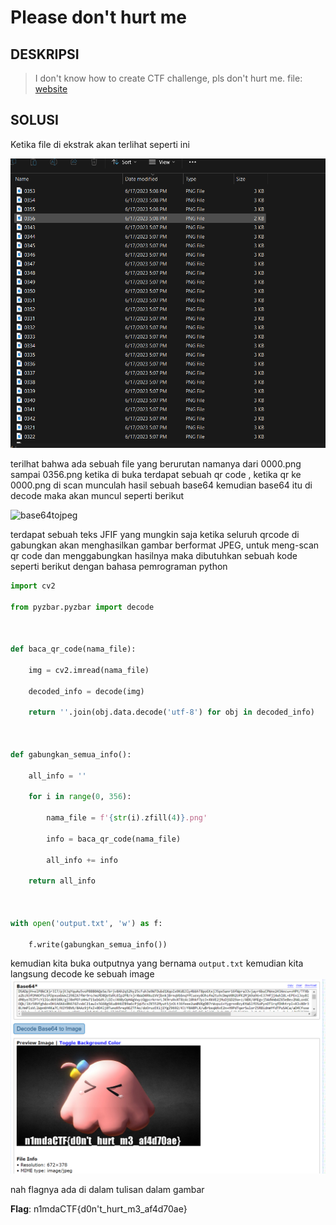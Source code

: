 # Please don't hurt me

## DESKRIPSI
>I don't know how to create CTF challenge, pls don't hurt me.  file: [website](http://46.137.227.16/files/33dcf4d3fb349a217ecf4ac8bb723a51/images.zip?token=eyJ1c2VyX2lkIjozNywidGVhbV9pZCI6bnVsbCwiZmlsZV9pZCI6N30.ZSuQfQ.HI2uf1vidwG1XzFfuNtKswsRMK4)

## SOLUSI

Ketika file di ekstrak akan terlihat seperti ini 

![fileekstrak](docs/1.png)

terilhat bahwa ada sebuah file yang berurutan namanya dari 0000.png sampai 0356.png ketika di buka terdapat sebuah qr code , ketika qr ke 0000.png di scan munculah hasil sebuah base64 kemudian base64 itu di decode maka akan muncul seperti berikut 

![base64tojpeg](2.png)

terdapat sebuah teks JFIF yang mungkin saja ketika seluruh qrcode di gabungkan akan menghasilkan gambar berformat JPEG, untuk meng-scan qr code dan menggabungkan hasilnya maka dibutuhkan sebuah kode seperti berikut dengan bahasa pemrograman python

```python
import cv2

from pyzbar.pyzbar import decode

  

def baca_qr_code(nama_file):

    img = cv2.imread(nama_file)

    decoded_info = decode(img)

    return ''.join(obj.data.decode('utf-8') for obj in decoded_info)

  

def gabungkan_semua_info():

    all_info = ''

    for i in range(0, 356):

        nama_file = f'{str(i).zfill(4)}.png'

        info = baca_qr_code(nama_file)

        all_info += info

    return all_info

  

with open('output.txt', 'w') as f:

    f.write(gabungkan_semua_info())
```

kemudian kita buka outputnya yang bernama `output.txt` kemudian kita langsung decode ke sebuah image
![flag](docs/3.png)

nah flagnya ada di dalam tulisan dalam gambar

**Flag**: n1mdaCTF{d0n't_hurt_m3_af4d70ae}
